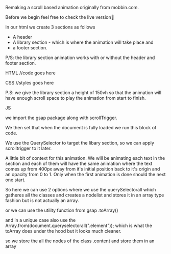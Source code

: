 Remaking a scroll based animation originally from mobbin.com.

Before we begin feel free to check the live version🙂


In our html we create 3 sections as follows
- A header
- A library section - which is where the animation will take place and
- a footer section.


P/S: the library section animation works with or without the header and footer section.


HTML
//code goes here

CSS
//styles goes here

P.S: we give the library section a height of 150vh so that the animation will have enough scroll space to play the animation from start to finish.


JS

we import the gsap package along with scrollTrigger.

We then set that when the document is fully loaded we run this block of code.

We use the QuerySelector to target the libary section, so we can apply scrolltrigger to it later.

A little bit of context for this animation.
We will be animating each text in the section and each of them will have the same animation where the text comes up from 400px away from it's initial position back to it's origin and an opacity from 0 to 1. Only when the first animation is done should the next one start.

So here we can use 2 options where we use the querySelectorall which gatheres all the classes and creates a nodelist and stores it in an array type fashion but is not actually an array.

or we can use the utility function from gsap .toArray()

and in a unique case also use the Array.from(document.queryselectorall(".element"));
which is what the toArray does under the hood but it looks much cleaner.

so we store the all the nodes of the class .content and store them in an array

